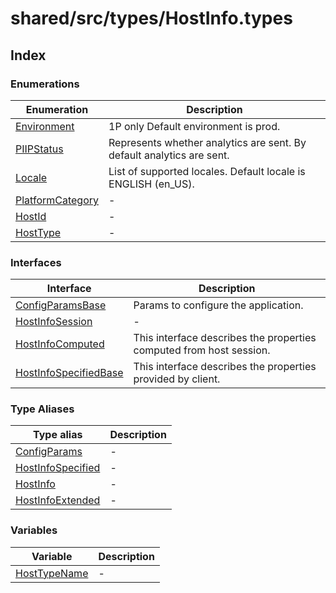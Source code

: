 # shared/src/types/HostInfo.types

## Index

### Enumerations

| Enumeration | Description |
| ------ | ------ |
| [Environment](enumerations/environment/index.md) | 1P only Default environment is prod. |
| [PIIPStatus](enumerations/piip-status/index.md) | Represents whether analytics are sent. By default analytics are sent. |
| [Locale](enumerations/locale/index.md) | List of supported locales. Default locale is ENGLISH (en_US). |
| [PlatformCategory](enumerations/platform-category/index.md) | - |
| [HostId](enumerations/host-id/index.md) | - |
| [HostType](enumerations/host-type/index.md) | - |

### Interfaces

| Interface | Description |
| ------ | ------ |
| [ConfigParamsBase](interfaces/config-params-base/index.md) | Params to configure the application. |
| [HostInfoSession](interfaces/host-info-session/index.md) | - |
| [HostInfoComputed](interfaces/host-info-computed/index.md) | This interface describes the properties computed from host session. |
| [HostInfoSpecifiedBase](interfaces/host-info-specified-base/index.md) | This interface describes the properties provided by client. |

### Type Aliases

| Type alias | Description |
| ------ | ------ |
| [ConfigParams](type-aliases/config-params/index.md) | - |
| [HostInfoSpecified](type-aliases/host-info-specified/index.md) | - |
| [HostInfo](type-aliases/host-info/index.md) | - |
| [HostInfoExtended](type-aliases/host-info-extended/index.md) | - |

### Variables

| Variable | Description |
| ------ | ------ |
| [HostTypeName](variables/hosttype-name/index.md) | - |
